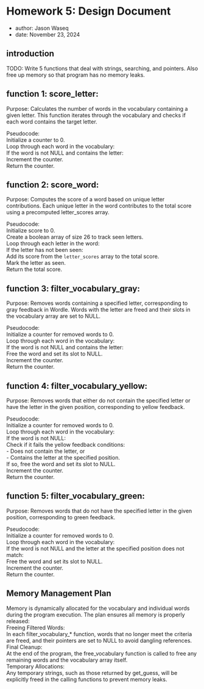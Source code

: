 # Homework 5: Design Document

  * author: Jason Waseq
  * date: November 23, 2024

## introduction

TODO: Write 5 functions that deal with strings, searching, and pointers. Also free up memory so that program has no memory leaks.

## function 1: score_letter:     

Purpose: Calculates the number of words in the vocabulary containing a given letter. This function iterates through the vocabulary and checks if each word contains the target letter.   

Pseudocode:   
Initialize a counter to 0.   
Loop through each word in the vocabulary:   
  If the word is not NULL and contains the letter:   
    Increment the counter.   
Return the counter.   

## function 2: score_word:   

Purpose: Computes the score of a word based on unique letter contributions. Each unique letter in the word contributes to the total score using a precomputed letter_scores array.     

Pseudocode:   
Initialize score to 0.   
Create a boolean array of size 26 to track seen letters.   
Loop through each letter in the word:   
  If the letter has not been seen:   
    Add its score from the `letter_scores` array to the total score.   
    Mark the letter as seen.   
Return the total score.   

## function 3: filter_vocabulary_gray:   

Purpose: Removes words containing a specified letter, corresponding to gray feedback in Wordle. Words with the letter are freed and their slots in the vocabulary array are set to NULL.   

Pseudocode:   
Initialize a counter for removed words to 0.    
Loop through each word in the vocabulary:   
  If the word is not NULL and contains the letter:   
    Free the word and set its slot to NULL.   
    Increment the counter.   
Return the counter.   

## function 4: filter_vocabulary_yellow:   

Purpose: Removes words that either do not contain the specified letter or have the letter in the given position, corresponding to yellow feedback.   

Pseudocode:    
Initialize a counter for removed words to 0.   
Loop through each word in the vocabulary:   
  If the word is not NULL:   
    Check if it fails the yellow feedback conditions:   
      - Does not contain the letter, or   
      - Contains the letter at the specified position.   
    If so, free the word and set its slot to NULL.   
    Increment the counter.   
Return the counter.   

## function 5: filter_vocabulary_green:    
Purpose: Removes words that do not have the specified letter in the given position, corresponding to green feedback.   

Pseudocode:   
Initialize a counter for removed words to 0.   
Loop through each word in the vocabulary:   
  If the word is not NULL and the letter at the specified position does not match:   
    Free the word and set its slot to NULL.   
    Increment the counter.   
Return the counter.    

## Memory Management Plan   
Memory is dynamically allocated for the vocabulary and individual words during the program execution. The plan ensures all memory is properly released:   
Freeing Filtered Words:   
In each filter_vocabulary_* function, words that no longer meet the criteria are freed, and their pointers are set to NULL to avoid dangling references.   
Final Cleanup:   
At the end of the program, the free_vocabulary function is called to free any remaining words and the vocabulary array itself.   
Temporary Allocations:   
Any temporary strings, such as those returned by get_guess, will be explicitly freed in the calling functions to prevent memory leaks.
